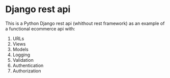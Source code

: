 # Django rest api
This is a Python Django rest api (whithout rest framework) as an example of a functional ecommerce api with:
1. URLs
2. Views
3. Models
4. Logging
5. Validation
6. Authentication
7. Authorization